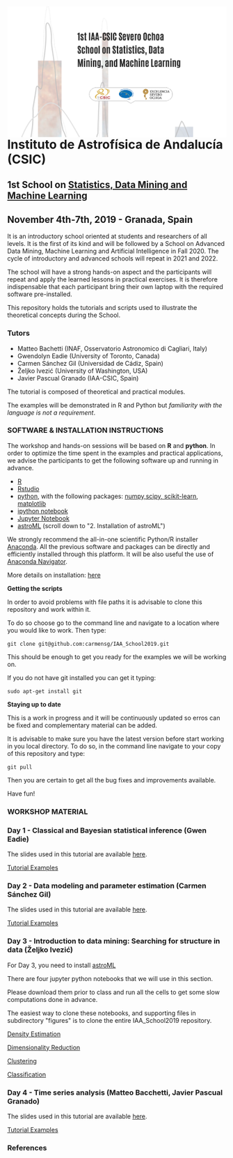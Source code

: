 <img src="https://github.com/carmensg/IAA_School2019/blob/master/images/IAA-CSIC_School.png" width="900" align="left">




# Instituto de Astrofísica de Andalucía (CSIC) #
## 1st School on [Statistics, Data Mining and Machine Learning](https://www.granadacongresos.com/sostat) ##
## November 4th-7th, 2019 - Granada, Spain ##


It is an introductory school oriented at students and researchers of all levels. It is the first of its kind and will be followed by a School on Advanced Data Mining, Machine Learning and Artificial Intelligence in Fall 2020. The cycle of introductory and advanced schools will repeat in 2021 and 2022.
 
The school will have a strong hands-on aspect and the participants will repeat and apply the learned lessons in practical exercises. It is therefore indispensable that each participant bring their own laptop with the required software pre-installed.

This repository holds the tutorials and scripts used to illustrate the theoretical concepts during the School. 

### Tutors ###

* Matteo Bachetti (INAF, Osservatorio Astronomico di Cagliari, Italy)
* Gwendolyn Eadie (University of Toronto, Canada)
* Carmen Sánchez Gil (Universidad de Cádiz, Spain)
* Željko Ivezić (University of Washington, USA)
* Javier Pascual Granado (IAA-CSIC, Spain)

The tutorial is composed of theoretical and practical modules. 

The examples will be demonstrated in R and Python but _familiarity with the language is not a requirement_.

### SOFTWARE & INSTALLATION INSTRUCTIONS ###

The workshop and hands-on sessions will be based on **R** and **python**. 
In order to optimize the time spent in the examples and practical applications, we advise the participants to get the following software up and running in advance.

* [R](https://www.r-project.org)
* [Rstudio](https://www.rstudio.com)
* [python](https://www.python.org), with the following packages: [numpy,scipy, scikit-learn](https://scipy.org/install.html), [matplotlib](https://matplotlib.org/3.1.1/users/installing.html)
* [ipython notebook](https://ipython.org/notebook.html)
* [Jupyter Notebook](https://jupyter.org)
* [astroML](https://www.astroml.org)  (scroll down to "2. Installation of astroML")

We strongly recommend the all-in-one scientific Python/R installer [Anaconda](https://www.anaconda.com/distribution/). All the previous software and packages can be directly and efficiently installed through this platform.
It will be also useful the use of [Anaconda Navigator](http://docs.anaconda.com/anaconda/navigator/). 

More details on installation: [here](https://github.com/carmensg/IAA_School2019/blob/master/SOFTWARE_INSTALLATION.md)


**Getting the scripts**

In order to avoid problems with file paths it is advisable to clone this repository and work within it.  

To do so choose go to the command line and navigate to a location where you would like to work. Then type:

    git clone git@github.com:carmensg/IAA_School2019.git


This should be enough to get you ready for the examples we will be working on. 

If you do not have git installed you can get it typing:

    sudo apt-get install git


**Staying up to date**

This is a work in progress and it will be continuously updated so erros can be fixed and complementary material can be added. 

It is advisable to make sure you have the latest version before start working in you local directory. To do so, in the command line navigate to your copy of this repository and type:

    git pull 

Then you are certain to get all the bug fixes and improvements available.

Have fun!

### WORKSHOP MATERIAL ###

### Day 1  - Classical and Bayesian statistical inference (Gwen Eadie) ###


The slides used in this tutorial are available [here](https://github.com/carmensg/IAA_School2019/tree/master/lectures).

[Tutorial Examples](https://github.com/carmensg/IAA_School2019/tree/master/lectures)



### Day 2 - Data modeling and parameter estimation (Carmen Sánchez Gil) ###


The slides used in this tutorial are available [here](https://github.com/carmensg/IAA_School2019/tree/master/lectures).

[Tutorial Examples](https://github.com/carmensg/IAA_School2019/tree/master/lectures)



### Day 3 - Introduction to data mining: Searching for structure in data (Željko Ivezić) ###

For Day 3, you need to install [astroML](https://www.astroml.org)

There are four jupyter python notebooks that we will use in this section.

Please download them prior to class and run all the cells to get some slow computations done in advance. 

The easiest way to clone these notebooks, and supporting files in subdirectory "figures" is 
to clone the entire IAA_School2019 repository. 

[Density Estimation](https://github.com/carmensg/IAA_School2019/tree/master/lectures/Day3-ZeljkoIvezic/notebooks/density_estimation.ipynb)

[Dimensionality Reduction](https://github.com/carmensg/IAA_School2019/tree/master/lectures/Day3-ZeljkoIvezic/notebooks/dimensionality_reduction.ipynb)

[Clustering](https://github.com/carmensg/IAA_School2019/tree/master/lectures/Day3-ZeljkoIvezic/notebooks/clustering.ipynb)

[Classification](https://github.com/carmensg/IAA_School2019/tree/master/lectures/Day3-ZeljkoIvezic/notebooks/classification.ipynb)


### Day 4 - Time series analysis (Matteo Bacchetti, Javier Pascual Granado) ###

The slides used in this tutorial are available [here](https://github.com/carmensg/IAA_School2019/tree/master/lectures).

[Tutorial Examples](https://github.com/carmensg/IAA_School2019/tree/master/lectures)



### References ###







